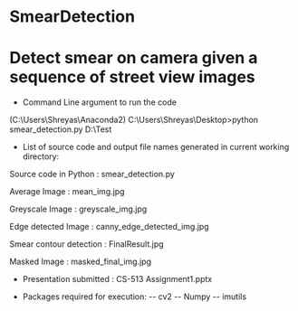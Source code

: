 # SmearDetection
# Detect smear on camera given a sequence of street view images

- Command Line argument to run the code

(C:\Users\Shreyas\Anaconda2) C:\Users\Shreyas\Desktop>python smear_detection.py D:\Test


- List of source code and output file names generated in current working directory:


Source code in Python : smear_detection.py

Average Image : mean_img.jpg

Greyscale Image : greyscale_img.jpg

Edge detected Image : canny_edge_detected_img.jpg

Smear contour detection : FinalResult.jpg

Masked Image : masked_final_img.jpg

- Presentation submitted : CS-513 Assignment1.pptx

- Packages required for execution:
 -- cv2
 -- Numpy
 -- imutils
